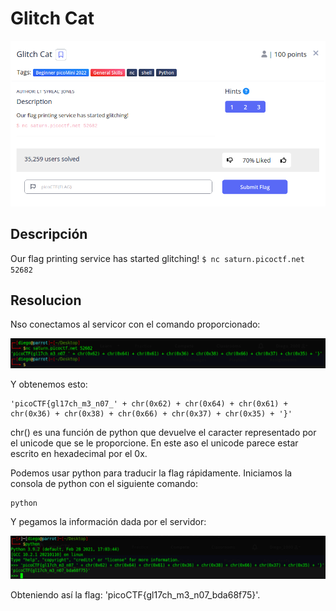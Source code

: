 # Glitch Cat
![Descripcion del CTF](img/description.png)

## Descripción
Our flag printing service has started glitching!
`$ nc saturn.picoctf.net 52682`

## Resolucion
Nso conectamos al servicor con el comando proporcionado:

![Consola](img/console1.png)

Y obtenemos esto:

```
'picoCTF{gl17ch_m3_n07_' + chr(0x62) + chr(0x64) + chr(0x61) + chr(0x36) + chr(0x38) + chr(0x66) + chr(0x37) + chr(0x35) + '}'
```

chr() es una función de python que devuelve el caracter representado por el unicode que se le proporcione. En este aso el unicode parece estar escrito en hexadecimal por el 0x.

Podemos usar python para traducir la flag rápidamente. Iniciamos la consola de python con el siguiente comando:

```
python
```

Y pegamos la información dada por el servidor:

![Consola](img/console2.png)

Obteniendo así la flag: 'picoCTF{gl17ch_m3_n07_bda68f75}'.